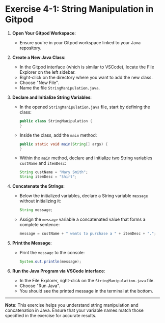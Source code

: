 
# Exercise 4-1: String Manipulation in Gitpod

1. **Open Your Gitpod Workspace**: 
   - Ensure you're in your Gitpod workspace linked to your Java repository.

2. **Create a New Java Class**: 
   - In the Gitpod interface (which is similar to VSCode), locate the File Explorer on the left sidebar.
   - Right-click on the directory where you want to add the new class.
   - Choose "New File".
   - Name the file `StringManipulation.java`.

3. **Declare and Initialize String Variables**: 
   - In the opened `StringManipulation.java` file, start by defining the class:
     ```java
     public class StringManipulation {
     }
     ```
   - Inside the class, add the `main` method:
     ```java
     public static void main(String[] args) {
     }
     ```
   - Within the `main` method, declare and initialize two String variables `custName` and `itemDesc`:
     ```java
     String custName = "Mary Smith";
     String itemDesc = "Shirt";
     ```

4. **Concatenate the Strings**: 
   - Below the initialized variables, declare a String variable `message` without initializing it:
     ```java
     String message;
     ```
   - Assign the `message` variable a concatenated value that forms a complete sentence:
     ```java
     message = custName + " wants to purchase a " + itemDesc + ".";
     ```

5. **Print the Message**: 
   - Print the `message` to the console:
     ```java
     System.out.println(message);
     ```

6. **Run the Java Program via VSCode Interface**:
   - In the File Explorer, right-click on the `StringManipulation.java` file.
   - Choose "Run Java".
   - You should see the printed message in the terminal at the bottom.

---

**Note**: This exercise helps you understand string manipulation and concatenation in Java. Ensure that your variable names match those specified in the exercise for accurate results.

